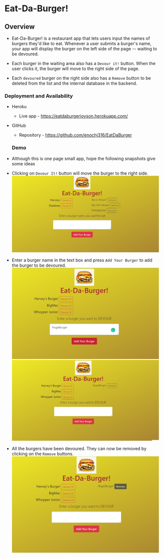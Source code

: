 # Eat-Da-Burger! 

## Overview

* Eat-Da-Burger! is a restaurant app that lets users input the names of burgers they'd like to eat. Whenever a user submits a burger's name, your app will display the burger on the left side of the page -- waiting to be devoured.

* Each burger in the waiting area also has a `Devour it!` button. When the user clicks it, the burger will move to the right side of the page.

* Each `devoured` burger on the right side also has a `Remove` button to be deleted from the list and the internal database in the backend.

### Deployment and Availability

* Heroku
  * Live app - https://eatdaburgerjoyson.herokuapp.com/
   
* GitHub
  * Repository - https://github.com/enochj316/EatDaBurger

  ### Demo
* Although this is one page small app, hope the following snapshots give some ideas

* Clicking on `Devour It!` button will move the burger to the right side.
    ![Demo Image home](public/assets/image/demo1.png)
* Enter a burger name in the text box and press `Add Your Burger` to add the burger to be devoured. 
    ![Demo Image home](public/assets/image/demo2.png)
    ![Demo Image home](public/assets/image/demo3.png)
* All the burgers have been devoured. They can now be removed by clicking on the `Remove` buttons.
    ![Demo Image home](public/assets/image/demo4.png)